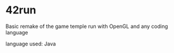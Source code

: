 # 42run
Basic remake of the game temple run with OpenGL and any coding language

language used:
Java
